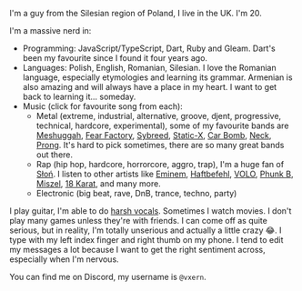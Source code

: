 I'm a guy from the Silesian region of Poland, I live in the UK. I'm 20.

I'm a massive nerd in:
- Programming: JavaScript/TypeScript, Dart, Ruby and Gleam. Dart's been my favourite since I found it four years ago.
- Languages: Polish, English, Romanian, Silesian. I love the Romanian language, especially etymologies and learning its grammar. Armenian is also amazing and will always have a place in my heart. I want to get back to learning it... someday.
- Music (click for favourite song from each):
  - Metal (extreme, industrial, alternative, groove, djent, progressive, technical, hardcore, experimental), some of my favourite bands are [Meshuggah](https://www.youtube.com/watch?v=xtO3VCu5wv4), [Fear Factory](https://youtu.be/cFa2vlET-oY&t=162), [Sybreed](https://www.youtube.com/watch?v=KzEyvg2rqf0), [Static-X](https://youtu.be/idBR1FcO3lM?si=VfdAbsmN4ThTow3G&t=79), [Car Bomb](https://www.youtube.com/watch?v=9ZfHjfvtjg4), [Neck](https://www.youtube.com/watch?v=PS2JQNIXIUM), [Prong](https://www.youtube.com/watch?v=5bXICIWpzeY). It's hard to pick sometimes, there are so many great bands out there. <!-- Without music, I wouldn't be who I am. -->
  - Rap (hip hop, hardcore, horrorcore, aggro, trap), I'm a huge fan of [Słoń](https://www.youtube.com/watch?v=gL0yQD1IcWA). I listen to other artists like [Eminem](https://www.youtube.com/watch?v=xVuYQCa9saw), [Haftbefehl](https://www.youtube.com/watch?v=AdLiqQQWdks), [VOLO](https://www.youtube.com/watch?v=ZitnLGRZcog), [Phunk B](https://www.youtube.com/watch?v=BAtGQQk3E20), [Miszel](https://www.youtube.com/watch?v=2DsnFscQu0w), [18 Karat](https://www.youtube.com/watch?v=qVh94dt-4iw), and many more.
  - Electronic (big beat, rave, DnB, trance, techno, party)

I play guitar, I'm able to do [harsh vocals](https://en.wikipedia.org/wiki/Death_growl). Sometimes I watch movies. I don't play many games unless they're with friends. I can come off as quite serious, but in reality, I'm totally unserious and actually a little crazy 😂. I type with my left index finger and right thumb on my phone. I tend to edit my messages a lot because I want to get the right sentiment across, especially when I'm nervous.

You can find me on Discord, my username is `@vxern`.
